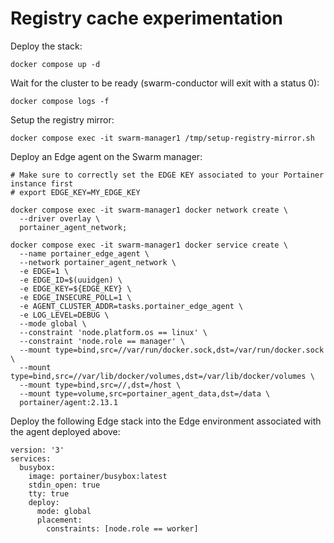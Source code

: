 # Registry cache experimentation

Deploy the stack:

```
docker compose up -d
```

Wait for the cluster to be ready (swarm-conductor will exit with a status 0):

```
docker compose logs -f
```

Setup the registry mirror:

```
docker compose exec -it swarm-manager1 /tmp/setup-registry-mirror.sh
```

Deploy an Edge agent on the Swarm manager:

```
# Make sure to correctly set the EDGE KEY associated to your Portainer instance first
# export EDGE_KEY=MY_EDGE_KEY

docker compose exec -it swarm-manager1 docker network create \
  --driver overlay \
  portainer_agent_network;

docker compose exec -it swarm-manager1 docker service create \
  --name portainer_edge_agent \
  --network portainer_agent_network \
  -e EDGE=1 \
  -e EDGE_ID=$(uuidgen) \
  -e EDGE_KEY=${EDGE_KEY} \
  -e EDGE_INSECURE_POLL=1 \
  -e AGENT_CLUSTER_ADDR=tasks.portainer_edge_agent \
  -e LOG_LEVEL=DEBUG \
  --mode global \
  --constraint 'node.platform.os == linux' \
  --constraint 'node.role == manager' \
  --mount type=bind,src=//var/run/docker.sock,dst=/var/run/docker.sock \
  --mount type=bind,src=//var/lib/docker/volumes,dst=/var/lib/docker/volumes \
  --mount type=bind,src=//,dst=/host \
  --mount type=volume,src=portainer_agent_data,dst=/data \
  portainer/agent:2.13.1
```

Deploy the following Edge stack into the Edge environment associated with the agent deployed above:

```
version: '3'
services:
  busybox:
    image: portainer/busybox:latest
    stdin_open: true
    tty: true
    deploy:
      mode: global
      placement:
        constraints: [node.role == worker]
```

